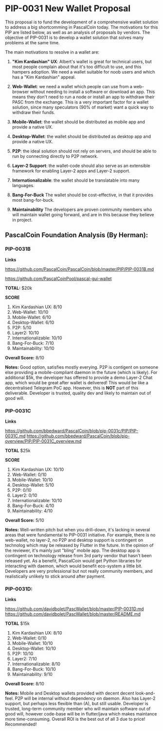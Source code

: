 # PIP-0031 New Wallet Proposal
This proposal is to fund the development of a comprehensive wallet solution to address a big shortcomming in PascalCoin today. The motivations for this PIP are listed below, as well as an analysis of proposals by vendors.
The objective of PIP-0031 is to develop a wallet solution that solves many problems at the same time.  

The main motivations to resolve in a wallet are:

1. **"Kim Kardashian" UX**: Albert's wallet is great for technical users, but most people complain about that it's too difficult to use, and this hampers adoption. We need a wallet suitable for noob users and which has a "Kim Kardashian" appeal.

2. **Web-Wallet**: we need a wallet which people can use from a web-browser without needing to install a software or download an app. This means they don't need to run a node or install an app to withdraw their PASC from the exchange. This is a very important factor for a wallet solution, since many speculators (90% of market) want a quick way to withdraw their funds.

3. **Mobile-Wallet**: the wallet should be distributed as mobile app and provide a native UX.

4. **Desktop-Wallet**: the wallet should be distributed as desktop app and provide a native UX.

5. **P2P**: the ideal solution should not rely on servers, and should be able to run by connecting directly to P2P network.

6. **Layer-2 Support**: the wallet-code should also serve as an extensible framework for enabling Layer-2 apps and Layer-2 support.

7. **Internationalizable**: the wallet should be translatable into many languages. 

8. **Bang-For-Buck** The wallet should be cost-effective, in that it provides most bang-for-buck.

9. **Maintainability** The developers are proven community members who will maintain wallet going forward, and are in this because they believe in project.


## PascalCoin Foundation Analysis (By Herman):

### PIP-0031B

**Links**

https://github.com/PascalCoin/PascalCoin/blob/master/PIP/PIP-0031B.md

https://github.com/PascalCoinPool/pascal-gui-wallet

**TOTAL:** $20k

**SCORE**

1. Kim Kardashian UX: 8/10
2. Web-Wallet: 10/10
3. Mobile-Wallet: 6/10
4. Desktop-Wallet: 6/10
5. P2P: 5/10
6. Layer2: 10/10
7. Internationalizable: 10/10
8. Bang-For-Buck: 7/10
9. Maintainability: 10/10

**Overall Score:**  8/10

**Notes:** Good option, satisfies mostly everying. P2P is contigent on someone else providing a mobile-compliant daemon in the future (which is likely). For additional $5k, the developer has offered to provide a demo Layer-2 Chat app, which would be great after wallet is delivered! This would be like a decentralised Telegram PoC app. However, this is **NOT** part of this deliverable. Developer is trusted, quality dev and likely to maintain out of good will.

### PIP-0031C

**Links**

https://github.com/bbedward/PascalCoin/blob/pip-0031c/PIP/PIP-0031C.md
https://github.com/bbedward/PascalCoin/blob/pip-overview/PIP/PIP-0031C_overview.md

**TOTAL** $25k

**SCORE**

1. Kim Kardashian UX: 10/10
2. Web-Wallet: 0/10
3. Mobile-Wallet: 10/10
4. Desktop-Wallet: 5/10
5. P2P: 0/10
6. Layer2: 0/10
7. Internationalizable: 10/10
8. Bang-For-Buck: 4/10
9. Maintainability: 4/10

**Overall Score:**  5/10

**Notes:** Well-written pitch but when you drill-down, it's lacking in several areas that were fundamental to PIP-0031 initiative. For example, there is no web-wallet, no layer-2, no P2P and desktop support is contingent on technolog which may be released by Flutter in the future. In the opinion of the reviewer, it's mainly just "bling" mobile app. The desktop app is contingent on technology release from 3rd party vendor that hasn't been released yet. As a benefit, PascalCoin would get Python libraries for interacting with daemon, which would benefit eco-system a little bit. Developers are very professional but not really community members, and realistically unlikely to stick around after payment. 

### PIP-0031D:

**Links**

https://github.com/davidbolet/PascWallet/blob/master/PIP-0031D.md
https://github.com/davidbolet/PascWallet/blob/master/README.md

**TOTAL** $15k

1. Kim Kardashian UX: 8/10
2. Web-Wallet: 0/10
3. Mobile-Wallet: 10/10
4. Desktop-Wallet: 10/10
5. P2P: 10/10
6. Layer2: 7/10
7. Internationalizable: 8/10
8. Bang-For-Buck: 10/10
9. Maintainability: 9/10

**Overall Score:**  8/10

**Notes:** Mobile and Desktop wallets provided with decent decent look-and-feel. P2P will be internal without dependency on daemon. Also has Layer-2 support, but perhaps less flexible than (A), but still usable. Developer is trusted, long-term community member who will maintain software out of good will, however code-base will be in flutter/java which makes maintance more time-consuming. Overall ROI is the best out of all 3 due to price! Recommended!
